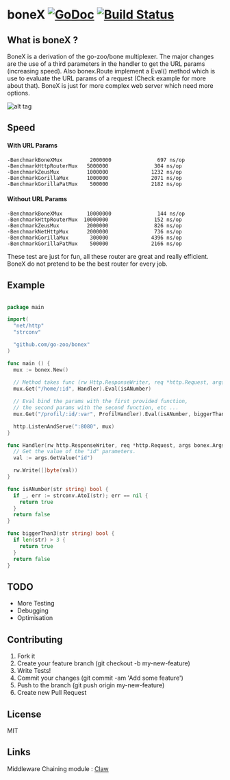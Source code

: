 boneX [![GoDoc](https://godoc.org/github.com/squiidz/bonex?status.png)](http://godoc.org/github.com/go-zoo/bonex) [![Build Status](https://travis-ci.org/go-zoo/boneX.svg?branch=master)](https://travis-ci.org/go-zoo/bonex)
=======

## What is boneX ?

BoneX is a derivation of the go-zoo/bone multiplexer. The major changes are the use of a third parameters
in the handler to get the URL params (increasing speed). Also bonex.Route implement a Eval() method which is use to evaluate the URL params of a request (Check example for more about that). BoneX is just for more complex web server which need more options.

![alt tag](https://blog.adafruit.com/wp-content/uploads/2012/10/405911_282111641849431_1466890904_n.jpg)

## Speed

#### With URL Params

```
-BenchmarkBoneXMux         2000000               697 ns/op
-BenchmarkHttpRouterMux   5000000               304 ns/op
-BenchmarkZeusMux         1000000              1232 ns/op
-BenchmarkGorillaMux      1000000              2071 ns/op
-BenchmarkGorillaPatMux    500000              2182 ns/op

```

#### Without URL Params

```
-BenchmarkBoneXMux        10000000               144 ns/op
-BenchmarkHttpRouterMux  10000000               152 ns/op
-BenchmarkZeusMux         2000000               826 ns/op
-BenchmarkNetHttpMux      2000000               736 ns/op
-BenchmarkGorillaMux       300000              4396 ns/op
-BenchmarkGorillaPatMux    500000              2166 ns/op

```

 These test are just for fun, all these router are great and really efficient. 
 BoneX do not pretend to be the best router for every job. 

## Example

``` go

package main

import(
  "net/http"
  "strconv"

  "github.com/go-zoo/bonex"
)

func main () {
  mux := bonex.New()
  
  // Method takes func (rw Http.ResponseWriter, req *http.Request, args bonex.Args)
  mux.Get("/home/:id", Handler).Eval(isANumber)

  // Eval bind the params with the first provided function,
  // the second params with the second function, etc ...
  mux.Get("/profil/:id/:var", ProfilHandler).Eval(isANumber, biggerThan3)

  http.ListenAndServe(":8080", mux)
}

func Handler(rw http.ResponseWriter, req *http.Request, args bonex.Args) {
  // Get the value of the "id" parameters.
  val := args.GetValue("id")

  rw.Write([]byte(val))
}

func isANumber(str string) bool {
  if _, err := strconv.AtoI(str); err == nil {
    return true
  }
  return false
}

func biggerThan3(str string) bool {
  if len(str) > 3 {
    return true
  }
  return false
}

```
## TODO

- More Testing
- Debugging
- Optimisation

## Contributing

1. Fork it
2. Create your feature branch (git checkout -b my-new-feature)
3. Write Tests!
4. Commit your changes (git commit -am 'Add some feature')
5. Push to the branch (git push origin my-new-feature)
6. Create new Pull Request

## License
MIT

## Links

Middleware Chaining module : [Claw](https://github.com/go-zoo/claw)
